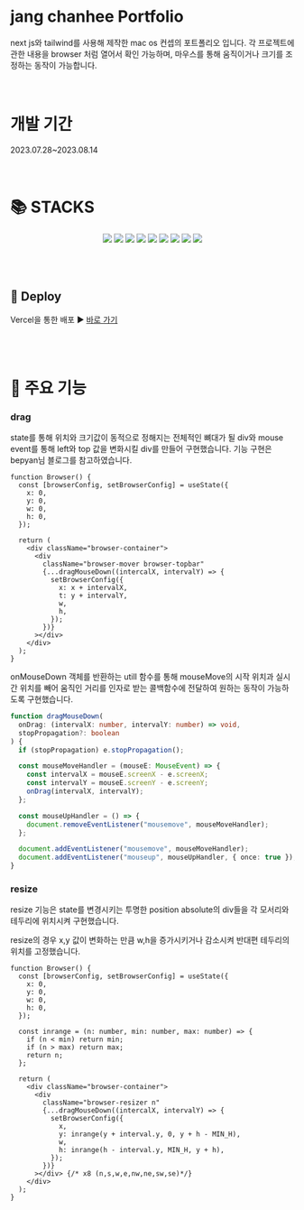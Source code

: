 # jang chanhee Portfolio

next js와 tailwind를 사용해 제작한 mac os 컨셉의 포트폴리오 입니다. 각 프로젝트에 관한 내용을 browser 처럼 열어서 확인 가능하며, 마우스를 통해 움직이거나 크기를 조정하는 동작이 가능합니다.
<br/>
<br/>
<br/>

<h1>개발 기간</h1>
2023.07.28~2023.08.14
<br/>
<br/>
<br/>
<h1>📚 STACKS</h1>
<div align=center>
	<img src="https://img.shields.io/badge/html5-E34F26?style=for-the-badge&logo=html5&logoColor=white"> 
  <img src="https://img.shields.io/badge/css-1572B6?style=for-the-badge&logo=css3&logoColor=white"> 
  <img src="https://img.shields.io/badge/javascript-F7DF1E?style=for-the-badge&logo=javascript&logoColor=black">
	<img src="https://img.shields.io/badge/next-000000?style=for-the-badge&logo=nextdotjs&logoColor=white">
	<img src="https://img.shields.io/badge/tialwind-06B6D4?style=for-the-badge&logo=tailwindcss&logoColor=white">
	<img src="https://img.shields.io/badge/reduxtoolkit-764ABC?style=for-the-badge&logo=redux&logoColor=white">
	<img src="https://img.shields.io/badge/typescript-3178C6?style=for-the-badge&logo=typescript&logoColor=white">
	<img src="https://img.shields.io/badge/reacticons-D8352A?style=for-the-badge&logo=react&logoColor=white">
	<img src="https://img.shields.io/badge/vercel-000000?style=for-the-badge&logo=vercel&logoColor=white">
</div>
<br/>
<br/>
<br/>
<div>
<h2>🔗 Deploy</h2>
Vercel을 통한 배포 ▶︎
<a href='https://jangchanhee.vercel.app/'>바로 가기</a>
</div>
<br/>
<br/>
<br/>
<h1>🔧 주요 기능</h1>
<h3>drag</h3>
state를 통해 위치와 크기값이 동적으로 정해지는 전체적인 뼈대가 될 div와 mouse event를 통해 left와 top 값을 변화시킬 div를 만들어 구현했습니다. 기능 구현은 <a heaf='https://velog.io/@bepyan/series/DND-%EB%BD%80%EA%B0%9C%EA%B8%B0'>bepyan님 블로그</a>를 참고하였습니다.

```tsx
function Browser() {
  const [browserConfig, setBrowserConfig] = useState({
    x: 0,
    y: 0,
    w: 0,
    h: 0,
  });

  return (
    <div className="browser-container">
      <div
        className="browser-mover browser-topbar"
        {...dragMouseDown((intercalX, intervalY) => {
          setBrowserConfig({
            x: x + intervalX,
            t: y + intervalY,
            w,
            h,
          });
        })}
      ></div>
    </div>
  );
}
```

onMouseDown 객체를 반환하는 utill 함수를 통해 mouseMove의 시작 위치과 실시간 위치를 빼어 움직인 거리를 인자로 받는 콜백함수에 전달하여 원하는 동작이 가능하도록 구현했습니다.

```ts
function dragMouseDown(
  onDrag: (intervalX: number, intervalY: number) => void,
  stopPropagation?: boolean
) {
  if (stopPropagation) e.stopPropagation();

  const mouseMoveHandler = (mouseE: MouseEvent) => {
    const intervalX = mouseE.screenX - e.screenX;
    const intervalY = mouseE.screenY - e.screenY;
    onDrag(intervalX, intervalY);
  };

  const mouseUpHandler = () => {
    document.removeEventListener("mousemove", mouseMoveHandler);
  };

  document.addEventListener("mousemove", mouseMoveHandler);
  document.addEventListener("mouseup", mouseUpHandler, { once: true });
}
```

<h3>resize</h3>
resize 기능은 state를 변경시키는 투명한 position absolute의 div들을 각 모서리와 테두리에 위치시켜 구현했습니다.

resize의 경우 x,y 값이 변화하는 만큼 w,h을 증가시키거나 감소시켜 반대편 테두리의 위치를 고정했습니다.

```tsx
function Browser() {
  const [browserConfig, setBrowserConfig] = useState({
    x: 0,
    y: 0,
    w: 0,
    h: 0,
  });

  const inrange = (n: number, min: number, max: number) => {
    if (n < min) return min;
    if (n > max) return max;
    return n;
  };

  return (
    <div className="browser-container">
      <div
        className="browser-resizer n"
        {...dragMouseDown((intercalX, intervalY) => {
          setBrowserConfig({
            x,
            y: inrange(y + interval.y, 0, y + h - MIN_H),
            w,
            h: inrange(h - interval.y, MIN_H, y + h),
          });
        })}
      ></div> {/* x8 (n,s,w,e,nw,ne,sw,se)*/}
    </div>
  );
}
```
